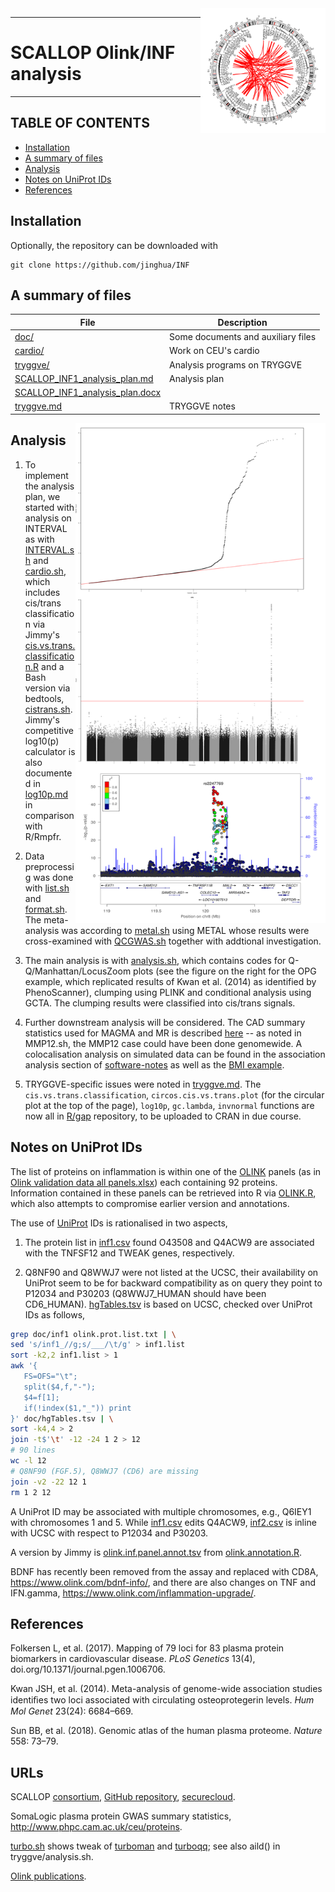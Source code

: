 <img src="doc/INTERVAL.circlize.png" width="200" height="200" align="right">

---

# SCALLOP Olink/INF analysis

---

## TABLE OF CONTENTS

* [Installation](https://github.com/jinghuazhao/INF#inf)
* [A summary of files](https://github.com/jinghuazhao/INF#a-summary-of-files)
* [Analysis](https://github.com/jinghuazhao/INF#analysis)
* [Notes on UniProt IDs](https://github.com/jinghuazhao/INF#notes-on-uniprot-ids)
* [References](https://github.com/jinghuazhao/INF#references)

## Installation

Optionally, the repository can be downloaded with

``` {.bash}
git clone https://github.com/jinghua/INF
```

## A summary of files

File     | Description
---------|--------------------------------------------------------
[doc/](doc) | Some documents and auxiliary files
[cardio/](cardio) | Work on CEU's cardio
[tryggve/](tryggve) | Analysis programs on TRYGGVE
[SCALLOP_INF1_analysis_plan.md](SCALLOP_INF1_analysis_plan.md) | Analysis plan
[SCALLOP_INF1_analysis_plan.docx](SCALLOP_INF1_analysis_plan.docx) |
[tryggve.md](tryggve.md) | TRYGGVE notes

<img src="doc/OPG-qml.png" width="400" height="800" align="right">

## Analysis

1. To implement the analysis plan, we started with analysis on INTERVAL as with [INTERVAL.sh](tryggve/INTERVAL.sh) and [cardio.sh](cardio/cardio.sh), which includes cis/trans classification via Jimmy's [cis.vs.trans.classification.R](cardio/cis.vs.trans.classification.R) and a Bash version via bedtools, [cistrans.sh](cardio/cistrans.sh).
Jimmy's competitive log10(p) calculator is also documented in [log10p.md](doc/log10p.md) in comparison with R/Rmpfr. 

2. Data preprocessig was done with [list.sh](tryggve/list.sh) and [format.sh](tryggve/format.sh). The meta-analysis was according to [metal.sh](tryggve/metal.sh) using METAL whose results were cross-examined with [QCGWAS.sh](tryggve/QCGWAS.sh) together with addtional investigation.

3. The main analysis is with [analysis.sh](tryggve/analysis.sh), which contains codes for Q-Q/Manhattan/LocusZoom plots (see the figure on the right for the OPG example, which replicated results of Kwan et al. (2014) as identified by PhenoScanner), clumping using PLINK and conditional analysis using GCTA. The clumping results were classified into cis/trans signals.

4. Further downstream analysis will be considered. The CAD summary statistics used for MAGMA and MR is described [here](https://github.com/jinghuazhao/Omics-analysis/tree/master/CAD)
-- as noted in MMP12.sh, the MMP12 case could have been done genomewide. A colocalisation analysis on simulated data can be found in the
association analysis section of [software-notes](https://github.com/jinghuazhao/software-notes)
as well as the [BMI example](https://github.com/jinghuazhao/Omics-analysis/tree/master/BMI).

5. TRYGGVE-specific issues were noted in [tryggve.md](tryggve.md). The `cis.vs.trans.classification`, `circos.cis.vs.trans.plot` (for the circular plot at the top of the page), `log10p`, `gc.lambda`, `invnormal` functions are now all in [R/gap](https://github.com/jinghuazhao/R/tree/master/gap) repository, to be uploaded to CRAN in due course.

## Notes on UniProt IDs

The list of proteins on inflammation is within one of the [OLINK](https://www.olink.com/products/) panels (as in [Olink validation data all panels.xlsx](doc/Olink%20validation%20data%20all%20panels.xlsx)) each containing 92 proteins. Information contained in these panels can be retrieved into R via [OLINK.R](cardio/OLINK.R), which also attempts to compromise earlier version and annotations.

The use of [UniProt](https://www.uniprot.org/) IDs is rationalised in two aspects,

1. The protein list in [inf1.csv](doc/inf1.csv) found O43508 and Q4ACW9 are associated with the TNFSF12 and TWEAK genes, respectively.

2. Q8NF90 and Q8WWJ7 were not listed at the UCSC, their availability on UniProt seem to be for backward compatibility as on query they 
point to P12034 and P30203 (Q8WWJ7_HUMAN should have been CD6_HUMAN). [hgTables.tsv](doc/hgTables.tsv) is based on UCSC, checked over
UniProt IDs as follows,
```bash
grep doc/inf1 olink.prot.list.txt | \
sed 's/inf1_//g;s/___/\t/g' > inf1.list
sort -k2,2 inf1.list > 1
awk '{
   FS=OFS="\t"; 
   split($4,f,"-");
   $4=f[1];
   if(!index($1,"_")) print
}' doc/hgTables.tsv | \
sort -k4,4 > 2
join -t$'\t' -12 -24 1 2 > 12
# 90 lines
wc -l 12
# Q8NF90 (FGF.5), Q8WWJ7 (CD6) are missing
join -v2 -22 12 1
rm 1 2 12
```
A UniProt ID may be associated with multiple chromosomes, e.g., Q6IEY1 with chromosomes 1 and 5. While [inf1.csv](doc/inf1.csv) 
edits Q4ACW9, [inf2.csv](doc/inf2.csv) is inline with UCSC with respect to P12034 and P30203.

A version by Jimmy is [olink.inf.panel.annot.tsv](doc/olink.inf.panel.annot.tsv) from [olink.annotation.R](doc/olink.annotation.R).

BDNF has recently been removed from the assay and replaced with CD8A, https://www.olink.com/bdnf-info/, and there are also changes on TNF and IFN.gamma, https://www.olink.com/inflammation-upgrade/.

## References

Folkersen L, et al. (2017). Mapping of 79 loci for 83 plasma protein biomarkers in cardiovascular disease. *PLoS Genetics* 13(4), doi.org/10.1371/journal.pgen.1006706.

Kwan JSH, et al. (2014). Meta-analysis of genome-wide association studies identiﬁes two loci associated with circulating osteoprotegerin levels. *Hum Mol Genet* 23(24): 6684–669.

Sun BB, et al. (2018). Genomic atlas of the human plasma proteome. *Nature* 558: 73–79.

## URLs

SCALLOP [consortium](https://www.olink.com/scallop/), [GitHub repository](https://github.com/lassefolkersen/scallop), [securecloud](https://secureremote.dtu.dk/vpn/index.html).

SomaLogic plasma protein GWAS summary statistics, http://www.phpc.cam.ac.uk/ceu/proteins.

[turbo.sh](cardio/turbo.sh) shows tweak of [turboman](https://github.com/bpprins/turboman) and [turboqq](https://github.com/bpprins/turboqq); see also aild() in tryggve/analysis.sh.

[Olink publications](https://www.olink.com/data-you-can-trust/publications/).
